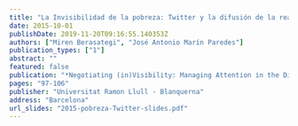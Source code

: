 ```yaml
---
title: "La Invisibilidad de la pobreza: Twitter y la difusión de la realidad social"
date: 2015-10-01
publishDate: 2019-11-20T09:16:55.140353Z
authors: ["Miren Berasategi", "José Antonio Marín Paredes"]
publication_types: ["1"]
abstract: ""
featured: false
publication: "*Negotiating (in)Visibility: Managing Attention in the Digital Sphere*"
pages: "97-106"
publisher: "Universitat Ramon Llull - Blanquerna"
address: "Barcelona"
url_slides: "2015-pobreza-Twitter-slides.pdf"
---
```


